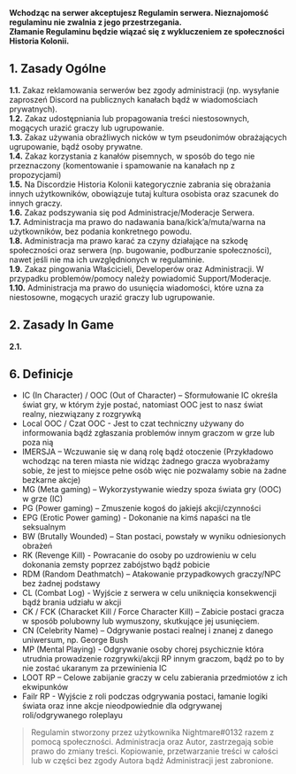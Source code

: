 **Wchodząc na serwer akceptujesz Regulamin serwera. Nieznajomość regulaminu nie zwalnia z jego przestrzegania.**  
**Złamanie Regulaminu będzie wiązać się z wykluczeniem ze społeczności Historia Kolonii.**
  
  
## 1. Zasady Ogólne
  
**1.1.** Zakaz reklamowania serwerów bez zgody administracji (np. wysyłanie zaproszeń Discord na publicznych kanałach bądź w wiadomościach prywatnych).  
**1.2.** Zakaz udostępniania lub propagowania treści niestosownych, mogących urazić graczy lub ugrupowanie.  
**1.3.** Zakaz używania obraźliwych nicków w tym pseudonimów obrażających ugrupowanie, bądź osoby prywatne.  
**1.4.** Zakaz korzystania z kanałów pisemnych, w sposób do tego nie przeznaczony (komentowanie i spamowanie na kanałach np z propozycjami)  
**1.5.** Na Discordzie Historia Kolonii kategorycznie zabrania się obrażania innych użytkowników, obowiązuje tutaj kultura osobista oraz szacunek do innych graczy.  
**1.6.** Zakaz podszywania się pod Administracje/Moderacje Serwera.  
**1.7.** Administracja ma prawo do nadawania bana/kick’a/muta/warna na użytkowników, bez podania konkretnego powodu.  
**1.8.** Administracja ma prawo karać za czyny działające na szkodę społeczności oraz serwera (np. bugowanie, podburzanie społeczności), nawet jeśli nie ma ich uwzględnionych w regulaminie.  
**1.9.** Zakaz pingowania Właścicieli, Developerów oraz Administracji. W przypadku problemów/pomocy należy powiadomić Support/Moderacje.  
**1.10.** Administracja ma prawo do usunięcia wiadomości, które uzna za niestosowne, mogących urazić graczy lub ugrupowanie.  

## 2. Zasady In Game

**2.1.** 

## 6. Definicje

- IC (In Character) / OOC (Out of Character) – Sformułowanie IC określa świat gry, w którym żyje postać, natomiast OOC jest to nasz świat realny, niezwiązany z rozgrywką
- Local OOC / Czat OOC - Jest to czat techniczny używany do informowania bądź zgłaszania problemów innym
graczom w grze lub poza nią
- IMERSJA – Wczuwanie się w daną rolę bądź otoczenie (Przykładowo wchodząc na teren miasta nie widząc żadnego
gracza wyobrażamy sobie, że jest to miejsce pełne osób więc nie pozwalamy sobie na żadne bezkarne akcje)
- MG (Meta gaming) – Wykorzystywanie wiedzy spoza świata gry (OOC) w grze (IC)
- PG (Power gaming) – Zmuszenie kogoś do jakiejś akcji/czynności
- EPG (Erotic Power gaming) - Dokonanie na kimś napaści na tle seksualnym
- BW (Brutally Wounded) – Stan postaci, powstały w wyniku odniesionych obrażeń
- RK (Revenge Kill) - Powracanie do osoby po uzdrowieniu w celu dokonania zemsty poprzez zabójstwo bądź pobicie
- RDM (Random Deathmatch) – Atakowanie przypadkowych graczy/NPC bez żadnej podstawy
- CL (Combat Log) - Wyjście z serwera w celu uniknięcia konsekwencji bądź brania udziału w akcji
- CK / FCK (Characket Kill / Force Character Kill) – Zabicie postaci gracza w sposób polubowny lub wymuszony,
skutkujące jej usunięciem.
- CN (Celebrity Name) – Odgrywanie postaci realnej i znanej z danego uniwersum, np. George Bush
- MP (Mental Playing) - Odgrywanie osoby chorej psychicznie która utrudnia prowadzenie rozgrywki/akcji RP innym
graczom, bądź po to by nie zostać ukaranym za przewinienia IC
- LOOT RP – Celowe zabijanie graczy w celu zabierania przedmiotów z ich ekwipunków  
- Failr RP - Wyjście z roli podczas odgrywania postaci, łamanie logiki świata oraz inne akcje nieodpowiednie dla odgrywanej roli/odgrywanego roleplayu  

> Regulamin stworzony przez użytkownika Nightmare#0132 razem z pomocą społeczności. Administracja oraz Autor, zastrzegają sobie prawo do zmiany treści. Kopiowanie, przetwarzanie treści w całości lub w części bez zgody Autora bądź Administracji jest zabronione.
